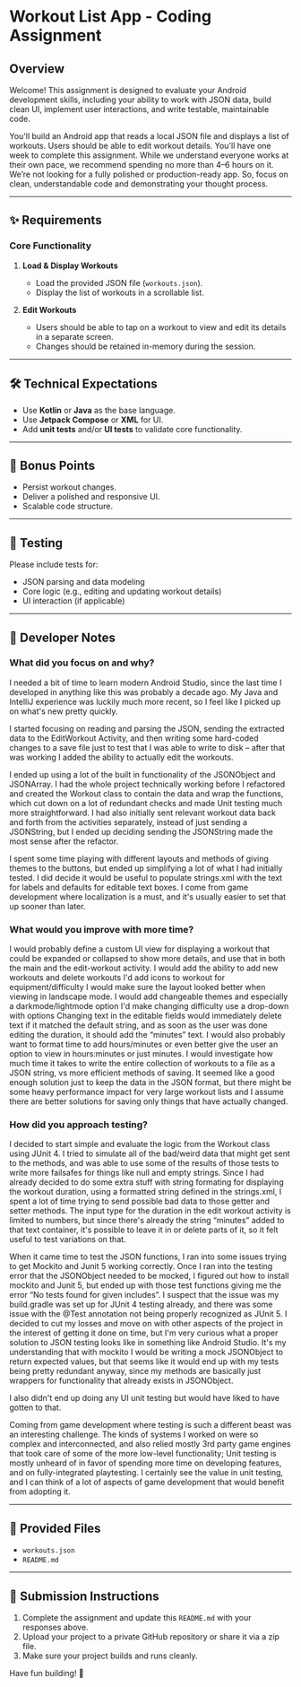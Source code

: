 # Workout List App - Coding Assignment

## Overview

Welcome! This assignment is designed to evaluate your Android development skills, including your ability to work with JSON data, build clean UI, implement user interactions, and write testable, maintainable code.

You'll build an Android app that reads a local JSON file and displays a list of workouts. Users should be able to edit workout details.
You'll have one week to complete this assignment. While we understand everyone works at their own pace, we recommend spending no more than 4–6 hours on it. We’re not looking for a fully polished or production-ready app.  So, focus on clean, understandable code and demonstrating your thought process.

---

## ✨ Requirements

### Core Functionality

1. **Load & Display Workouts**
   - Load the provided JSON file (`workouts.json`).
   - Display the list of workouts in a scrollable list.

2. **Edit Workouts**
   - Users should be able to tap on a workout to view and edit its details in a separate screen.
   - Changes should be retained in-memory during the session.
---

## 🛠 Technical Expectations

- Use **Kotlin** or **Java** as the base language.
- Use **Jetpack Compose** or **XML** for UI.
- Add **unit tests** and/or **UI tests** to validate core functionality.

---

## 🎯 Bonus Points

- Persist workout changes.
- Deliver a polished and responsive UI.
- Scalable code structure.

---

## 🧪 Testing

Please include tests for:
- JSON parsing and data modeling
- Core logic (e.g., editing and updating workout details)
- UI interaction (if applicable)

---

## 📝 Developer Notes

### What did you focus on and why?
I needed a bit of time to learn modern Android Studio, since the last time I developed in anything like this was probably a decade ago. My Java and IntelliJ experience was luckily much more recent, so I feel like I picked up on what's new pretty quickly.

I started focusing on reading and parsing the JSON, sending the extracted data to the EditWorkout Activity, and then writing some hard-coded changes to a save file just to test that I was able to write to disk – after that was working I added the ability to actually edit the workouts.

I ended up using a lot of the built in functionality of the JSONObject and JSONArray. I had the whole project technically working before I refactored and created the Workout class to contain the data and wrap the functions, which cut down on a lot of redundant checks and made Unit testing much more straightforward. I had also initially sent relevant workout data back and forth from the activities separately, instead of just sending a JSONString, but I ended up deciding sending the JSONString made the most sense after the refactor.

I spent some time playing with different layouts and methods of giving themes to the buttons, but ended up simplifying a lot of what I had initially tested. I did decide it would be useful to populate strings.xml with the text for labels and defaults for editable text boxes. I come from game development where localization is a must, and it's usually easier to set that up sooner than later.

### What would you improve with more time?
I would probably define a custom UI view for displaying a workout that could be expanded or collapsed to show more details, and use that in both the main and the edit-workout activity. 
I would add the ability to add new workouts and delete workouts
I'd add icons to workout for equipment/difficulty
I would make sure the layout looked better when viewing in landscape mode.
I would add changeable themes and especially a darkmode/lightmode option
I'd make changing difficulty use a drop-down with options
Changing text in the editable fields would immediately delete text if it matched the default string, and as soon as the user was done editing the duration, it should add the “minutes” text.
I would also probably want to format time to add hours/minutes or even better give the user an option to view in hours:minutes or just minutes.
I would investigate how much time it takes to write the entire collection of workouts to a file as a JSON string, vs more efficient methods of saving. It seemed like a good enough solution just to keep the data in the JSON format, but there might be some heavy performance impact for very large workout lists and I assume there are better solutions for saving only things that have actually changed.

### How did you approach testing?
I decided to start simple and evaluate the logic from the Workout class using JUnit 4. I tried to simulate all of the bad/weird data that might get sent to the methods, and was able to use some of the results of those tests to write more failsafes for things like null and empty strings. Since I had already decided to do some extra stuff with string formating for displaying the workout duration, using a formatted string defined in the strings.xml, I spent a lot of time trying to send possible bad data to those getter and setter methods. The input type for the duration in the edit workout activity is limited to numbers, but since there's already the string “minutes” added to that text container, it's possible to leave it in or delete parts of it, so it felt useful to test variations on that.

When it came time to test the JSON functions, I ran into some issues trying to get Mockito and Junit 5 working correctly. Once I ran into the testing error that the JSONObject needed to be mocked, I figured out how to install mockito and Junit 5, but ended up with those test functions giving me the error “No tests found for given includes”. I suspect that the issue was my build.gradle was set up for JUnit 4 testing already, and there was some issue with the @Test annotation not being properly recognized as JUnit 5. I decided to cut my losses and move on with other aspects of the project in the interest of getting it done on time, but I'm very curious what a proper solution to JSON testing looks like in something like Android Studio. It's my understanding that with mockito I would be writing a mock JSONObject to return expected values, but that seems like it would end up with my tests being pretty redundant anyway, since my methods are basically just wrappers for functionality that already exists in JSONObject.

I also didn't end up doing any UI unit testing but would have liked to have gotten to that.

Coming from game development where testing is such a different beast was an interesting challenge. The kinds of systems I worked on were so complex and interconnected, and also relied mostly 3rd party game engines that took care of some of the more low-level functionality; Unit testing is mostly unheard of in favor of spending more time on developing features, and on fully-integrated playtesting. I certainly see the value in unit testing, and I can think of a lot of aspects of game development that would benefit from adopting it.


---

## 📁 Provided Files

- `workouts.json`
- `README.md`

---

## 🚀 Submission Instructions

1. Complete the assignment and update this `README.md` with your responses above.
2. Upload your project to a private GitHub repository or share it via a zip file.
3. Make sure your project builds and runs cleanly.

Have fun building! 💪
